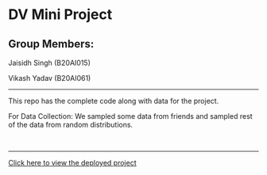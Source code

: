 # DV Mini Project


## Group Members:

Jaisidh Singh (B20AI015)

Vikash Yadav (B20AI061)


---

This repo has the complete code along with data for the project.

For Data Collection: We sampled some data from friends and sampled rest of the data from random distributions.

<br><hr>

[Click here to view the deployed project](https://vikash-yadav.shinyapps.io/B20AI015_B20AI061_DV_PROJECT_GRADES_DASH/)
